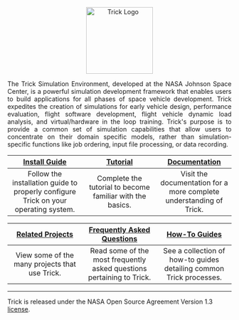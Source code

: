 <p align=center>
<img src="https://raw.github.com/nasa/Trick/master/TrickLogo.png" alt="Trick Logo" height=150px>
</p>

<p align=justify>
The Trick Simulation Environment, developed at the NASA Johnson Space Center, is a powerful simulation development framework that enables users to build applications for all phases of space vehicle development. Trick expedites the creation of simulations for early vehicle design, performance evaluation, flight software development, flight vehicle dynamic load analysis, and virtual/hardware in the loop training. Trick's purpose is to provide a common set of simulation capabilities that allow users to concentrate on their domain specific models, rather than simulation-specific functions like job ordering, input file processing, or data recording.
</p>

<table>
    <col width="33%">
    <col width="33%">
    <col width="33%">
    <thead>
        <tr>
            <th><a href="https://github.com/nasa/trick/wiki/Install-Guide">Install Guide</a></th>
            <th><a href="https://github.com/nasa/trick/wiki/Tutorial">Tutorial</a></th>
            <th><a href="https://github.com/nasa/trick/wiki/Documentation-Home">Documentation</a></th>
        </tr>
    </thead>
    <tbody>
        <tr align="center">
            <td>Follow the installation guide to properly configure Trick on your operating system.</td>
            <td>Complete the tutorial to become familiar with the basics.</td>
            <td>Visit the documentation for a more complete understanding of Trick.</td>
        </tr>
    </tbody>
</table>

<table>
    <col width="33%">
    <col width="33%">
    <col width="33%">
    <thead>
        <tr>
            <th><a href="https://github.com/nasa/trick/wiki/Related-Projects">Related Projects</a></th>
            <th><a href="https://github.com/nasa/trick/wiki/FAQ">Frequently Asked Questions</a></th>
            <th><a href="https://github.com/nasa/trick/wiki/How‐To-Guides">How-To Guides</a></th>
        </tr>
    </thead>
    <tbody>
        <tr align="center">
            <td>View some of the many projects that use Trick.</td>
            <td>Read some of the most frequently asked questions pertaining to Trick.</td>
            <td>See a collection of how-to guides detailing common Trick processes.</td>
        </tr>
    </tbody>
</table>

---

Trick is released under the NASA Open Source Agreement Version 1.3 [license](https://github.com/nasa/trick/blob/master/LICENSE).
